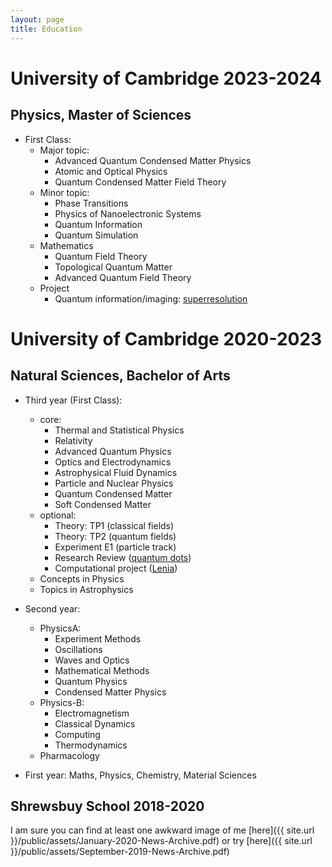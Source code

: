 ```yaml
---
layout: page
title: Education
---
```


# University of Cambridge 2023-2024

## Physics, Master of Sciences
- First Class:
  - Major topic: 
    * Advanced Quantum Condensed Matter Physics
    * Atomic and Optical Physics
    * Quantum Condensed Matter Field Theory
  - Minor topic: 
    * Phase Transitions
    * Physics of Nanoelectronic Systems
    * Quantum Information
    * Quantum Simulation
  - Mathematics
    * Quantum Field Theory
    * Topological Quantum Matter
    * Advanced Quantum Field Theory
  - Project
    * Quantum information/imaging: [superresolution](https://aprilsweettooth.github.io/research/2024-07-01-Quantum-Superresolution)

# University of Cambridge 2020-2023

## Natural Sciences, Bachelor of Arts
- Third year (First Class): 
  - core:
    * Thermal and Statistical Physics 
    * Relativity
    * Advanced Quantum Physics
    * Optics and Electrodynamics
    * Astrophysical Fluid Dynamics
    * Particle and Nuclear Physics
    * Quantum Condensed Matter
    * Soft Condensed Matter
  - optional:
    * Theory: TP1 (classical fields)
    * Theory: TP2 (quantum fields)
    * Experiment E1 (particle track)
    * Research Review ([quantum dots](https://aprilsweettooth.github.io/projects/2023-05-01-quantum-dot))
    * Computational project ([Lenia](https://github.com/AprilSweettooth/PartII-Computing-Project))
  - Concepts in Physics
  - Topics in Astrophysics

- Second year: 
  - PhysicsA: 
    * Experiment Methods
    * Oscillations
    * Waves and Optics
    * Mathematical Methods
    * Quantum Physics
    * Condensed Matter Physics
  - Physics-B:
    * Electromagnetism
    * Classical Dynamics
    * Computing
    * Thermodynamics
  - Pharmacology

- First year: Maths, Physics, Chemistry, Material Sciences

## Shrewsbuy School 2018-2020

I am sure you can find at least one awkward image of me [here]({{ site.url }}/public/assets/January-2020-News-Archive.pdf) or try [here]({{ site.url }}/public/assets/September-2019-News-Archive.pdf) 

